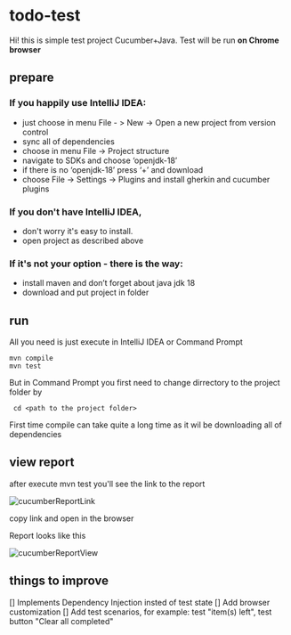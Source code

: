 #   todo-test

Hi! this is simple test project Cucumber+Java.
Test will be run **on Chrome browser**

## prepare
### If you happily use IntelliJ IDEA: 
- just choose in menu File - > New -> Open a new project from version control 
- sync all of dependencies
- choose  in menu File -> Project structure
- navigate to SDKs and choose ‘openjdk-18’
- if  there is no ‘openjdk-18’ press ‘+’ and download 
- choose File -> Settings -> Plugins and install gherkin and cucumber plugins


### If you don't have IntelliJ IDEA, 
- don't worry it's easy to install.
- open project as described above 

### If it's not your option - there is the way:
- install maven and don’t forget about java jdk 18
- download and put project in folder

## run
All you need is just execute in IntelliJ IDEA or Command Prompt
```
mvn compile
mvn test
```
But in Command Prompt you first need to change dirrectory  to the project folder by 

``` cd <path to the project folder>```

First time compile can take quite a long time as it wil be downloading all of dependencies


## view report

after execute mvn test you'll see the link to the report

![cucumberReportLink](https://user-images.githubusercontent.com/85211615/169688236-b5880dc2-c4f0-4126-a857-d9cb1e30cfdb.png)

copy link and open in the browser

Report looks like this

![cucumberReportView](https://user-images.githubusercontent.com/85211615/169688254-424e9913-840a-455b-894a-727aafcfc3be.png)

## things to improve
[] Implements Dependency Injection insted of test state
[] Add browser customization
[] Add test scenarios, for example: test "item(s) left", test button "Clear all completed"

